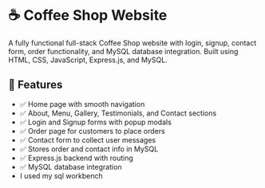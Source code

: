 # ☕ Coffee Shop Website

A fully functional full-stack Coffee Shop website with login, signup, contact form, order functionality, and MySQL database integration. Built using HTML, CSS, JavaScript, Express.js, and MySQL.
## 🚀 Features

- ✅ Home page with smooth navigation
- ✅ About, Menu, Gallery, Testimonials, and Contact sections
- ✅ Login and Signup forms with popup modals
- ✅ Order page for customers to place orders
- ✅ Contact form to collect user messages
- ✅ Stores order and contact info in MySQL
- ✅ Express.js backend with routing
- ✅ MySQL database integration
- I used my sql workbench 

